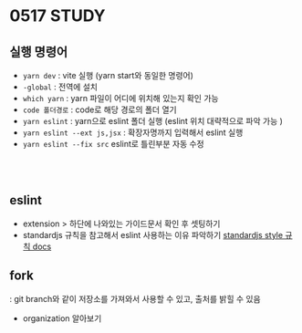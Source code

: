 # 0517 STUDY

## 실행 명령어

- `yarn dev` : vite 실행 (yarn start와 동일한 명령어)
- `-global` : 전역에 설치
- `which yarn` : yarn 파일이 어디에 위치해 있는지 확인 가능
- `code 폴더경로` : code로 해당 경로의 폴더 열기
- `yarn eslint` : yarn으로 eslint 폴더 실행 (eslint 위치 대략적으로 파악 가능 )
- `yarn eslint --ext js,jsx` : 확장자명까지 입력해서 eslint 실행
- `yarn eslint --fix src` eslint로 틀린부분 자동 수정

<br>
<br>

## eslint

- extension > 하단에 나와있는 가이드문서 확인 후 셋팅하기
- standardjs 규칙을 참고해서 eslint 사용하는 이유 파악하기
  [standardjs style 규칙 docs](https://standardjs.com/readme-kokr.html)

## fork

: git branch와 같이 저장소를 가져와서 사용할 수 있고, 출처를 밝힐 수 있음

- organization 알아보기
